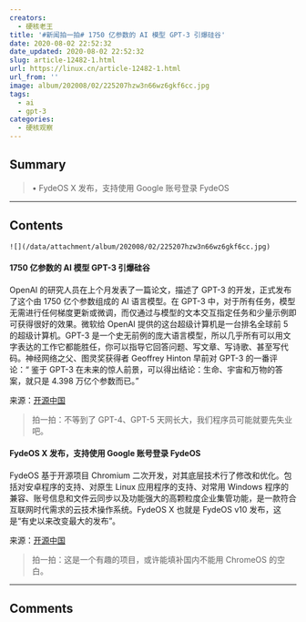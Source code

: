 ```yaml
---
creators:
  - 硬核老王
title: '#新闻拍一拍# 1750 亿参数的 AI 模型 GPT-3 引爆硅谷'
date: 2020-08-02 22:52:32
date_updated: 2020-08-02 22:52:32
slug: article-12482-1.html
url: https://linux.cn/article-12482-1.html
url_from: ''
image: album/202008/02/225207hzw3n66wz6gkf6cc.jpg
tags:
  - ai
  - gpt-3
categories:
  - 硬核观察
---
```


## Summary

> • FydeOS X 发布，支持使用 Google 账号登录 FydeOS

***

<!-- more -->

## Contents

`![](/data/attachment/album/202008/02/225207hzw3n66wz6gkf6cc.jpg)`

#### 1750 亿参数的 AI 模型 GPT-3 引爆硅谷

OpenAI 的研究人员在上个月发表了一篇论文，描述了 GPT-3 的开发，正式发布了这个由 1750 亿个参数组成的 AI 语言模型。在 GPT-3 中，对于所有任务，模型无需进行任何梯度更新或微调，而仅通过与模型的文本交互指定任务和少量示例即可获得很好的效果。微软给 OpenAI 提供的这台超级计算机是一台排名全球前 5 的超级计算机。GPT-3 是一个史无前例的庞大语言模型，所以几乎所有可以用文字表达的工作它都能胜任，你可以指导它回答问题、写文章、写诗歌、甚至写代码。神经网络之父、图灵奖获得者 Geoffrey Hinton 早前对 GPT-3 的一番评论：“ 鉴于 GPT-3 在未来的惊人前景，可以得出结论：生命、宇宙和万物的答案，就只是 4.398 万亿个参数而已。”

来源：[开源中国](https://www.oschina.net/news/117519/what-is-gpt-3)

> 
> 拍一拍：不等到了 GPT-4、GPT-5 天网长大，我们程序员可能就要先失业吧。
> 
> 
> 

#### FydeOS X 发布，支持使用 Google 账号登录 FydeOS

FydeOS 基于开源项目 Chromium 二次开发，对其底层技术行了修改和优化。包括对安卓程序的支持、对原生 Linux 应用程序的支持、对常用 Windows 程序的兼容、账号信息和文件云同步以及功能强大的高颗粒度企业集管功能，是一款符合互联网时代需求的云技术操作系统。FydeOS X 也就是 FydeOS v10 发布，这是“有史以来改变最大的发布”。

来源：[开源中国](https://www.oschina.net/news/117446/fydeosx-released)

> 
> 拍一拍：这是一个有趣的项目，或许能填补国内不能用 ChromeOS 的空白。
> 
> 
>

***

## Comments
